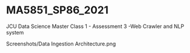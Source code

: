 # MA5851_SP86_2021
JCU Data Science Master Class 1 - Assessment 3 -Web Crawler and NLP system

Screenshots/Data Ingestion Architecture.png
